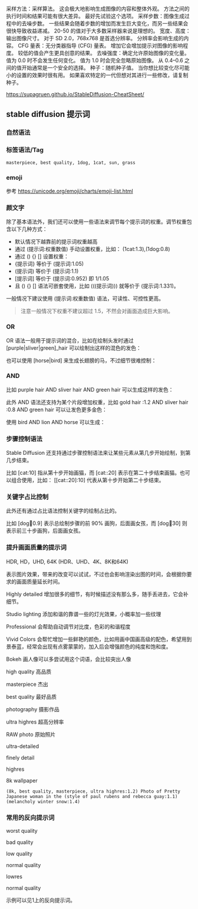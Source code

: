 


采样方法：采样算法。 这会极大地影响生成图像的内容和整体外观。 方法之间的执行时间和结果可能有很大差异。 最好先试验这个选项。
采样步数：图像生成过程中的去噪步数。 一些结果会随着步数的增加而发生巨大变化，而另一些结果会很快导致收益递减。 20-50 的值对于大多数采样器来说是理想的。
宽度、高度：输出图像尺寸。 对于 SD 2.0，768x768 是首选分辨率。 分辨率会影响生成的内容。
CFG 量表：无分类器指导 (CFG) 量表。 增加它会增加提示对图像的影响程度。 较低的值会产生更具创意的结果。
去噪强度：确定允许原始图像的变化量。 值为 0.0 时不会发生任何变化。 值为 1.0 时会完全忽略原始图像。 从 0.4–0.6 之间的值开始通常是一个安全的选择。
种子：随机种子值。 当你想比较变化尽可能小的设置的效果时很有用。 如果喜欢特定的一代但想对其进行一些修改，请复制种子。



https://supagruen.github.io/StableDiffusion-CheatSheet/




## stable diffusion 提示词

### 自然语法

### 标签语法/Tag

```
masterpiece, best quality, 1dog, 1cat, sun, grass
```

### emoji

参考 https://unicode.org/emoji/charts/emoji-list.html


### 颜文字

除了基本语法外，我们还可以使用一些语法来调节每个提示词的权重。调节权重包含以下几种方式：

* 默认情况下越靠前的提示词权重越高
* 通过 (提示词:权重数值) 手动设置权重，比如： (1cat:1.3),(1dog:0.8)
* 通过 () {} [] 设置权重：
* {提示词} 等价于 (提示词:1.05)
* (提示词) 等价于 (提示词:1.1)
* [提示词] 等价于 (提示词:0.952) 即 1/1.05
* 且 () {} [] 语法可嵌套使用，比如 (((提示词))) 就等价于 (提示词:1.331)。

一般情况下建议使用 (提示词:权重数值) 语法，可读性、可控性更高。

> 注意一般情况下权重不建议超过 1.5，不然会对画面造成巨大影响。

### OR

OR 语法一般用于提示词的混合，比如在绘制头发时通过 [purple|sliver|green]_hair 可以绘制出这样的混色的发色：

也可以使用 [horse|bird] 来生成长翅膀的马，不过细节很难控制：

### AND

比如 purple hair AND sliver hair AND green hair 可以生成这样的发色：

此外 AND 语法还支持为某个片段增加权重，比如 gold hair :1.2 AND sliver hair :0.8 AND green hair 可以让发色更多金色：

使用 bird AND lion AND horse 可以生成：


### 步骤控制语法

Stable Diffusion 还支持通过步骤控制语法来让某些元素从第几步开始绘制，到第几步结束。

比如 [cat:10] 指从第十步开始画猫，而 [cat::20] 表示在第二十步结束画猫。也可以组合使用，比如： [[cat::20]:10] 代表从第十步开始第二十步结束。

### 关键字占比控制

此外还有通过占比语法控制关键字的绘制占比的。

比如 [dog:girl:0.9] 表示总绘制步骤的前 90% 画狗，后面画女孩，而 [dog:girl:30] 则表示前三十步画狗，后面画女孩。

### 提升画面质量的提示词

HDR, HD，UHD, 64K (HDR、UHD、4K、8K和64K)

表示图片效果，带来的改变可以试试，不过也会影响渲染出图的时间，会根据你要求的画面质量延长时间。

Highly detailed 增加很多的细节，有时候描述没有那么多，随手丢进去，它会补细节。

Studio lighting 添加和谐的靠谱一些的灯光效果，小概率加一些纹理

Professional 会帮助自动调节对比度，色彩的和谐程度

Vivid Colors 会帮忙增加一些鲜艳的颜色，比如用画中国画高级的配色，希望用到景泰蓝，经常会出现有点雾蒙蒙的，加入后会增强颜色的纯度和饱和度。

Bokeh 画人像可以多尝试用这个词语，会比较突出人像

high quality 高品质

masterpiece 杰出

best quality 最好品质

photography 摄影作品

ultra highres 超高分辨率

RAW photo 原始照片

ultra-detailed

finely detail

highres

8k wallpaper

```
(8k, best quality, masterpiece, ultra highres:1.2) Photo of Pretty Japanese woman in the (style of paul rubens and rebecca guay:1.1) (melancholy winter snow:1.4)

```

### 常用的反向提示词

worst quality

bad quality

low quality

normal quality

lowres

normal quality

示例可以见1上的反向提示词。

